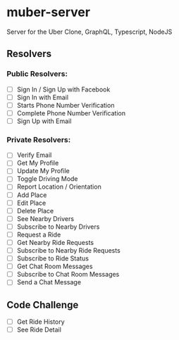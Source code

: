 # muber-server

Server for the Uber Clone, GraphQL, Typescript, NodeJS

## Resolvers

### Public Resolvers:

- [ ] Sign In / Sign Up with Facebook
- [ ] Sign In with Email
- [ ] Starts Phone Number Verification
- [ ] Complete Phone Number Verification
- [ ] Sign Up with Email

### Private Resolvers:

- [ ] Verify Email
- [ ] Get My Profile
- [ ] Update My Profile
- [ ] Toggle Driving Mode
- [ ] Report Location / Orientation
- [ ] Add Place
- [ ] Edit Place
- [ ] Delete Place
- [ ] See Nearby Drivers
- [ ] Subscribe to Nearby Drivers
- [ ] Request a Ride
- [ ] Get Nearby Ride Requests
- [ ] Subscribe to Nearby Ride Requests
- [ ] Subscribe to Ride Status
- [ ] Get Chat Room Messages
- [ ] Subscribe to Chat Room Messages
- [ ] Send a Chat Message

## Code Challenge
- [ ] Get Ride History
- [ ] See Ride Detail
